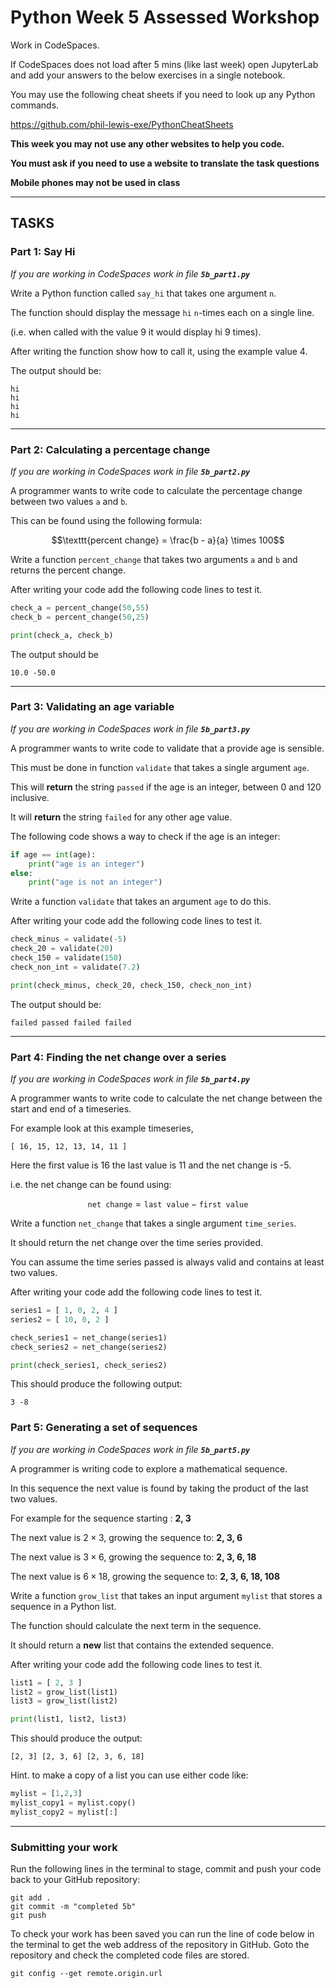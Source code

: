 # Python Week 5 Assessed Workshop

Work in CodeSpaces. 

If CodeSpaces does not load after 5 mins (like last week) open JupyterLab and add your answers to the below exercises in a single notebook.

You may use the following cheat sheets if you need to look up any Python commands.

https://github.com/phil-lewis-exe/PythonCheatSheets

**This week you may not use any other websites to help you code.**

**You must ask if you need to use a website to translate the task questions**

**Mobile phones may not be used in class**

---

## TASKS


### Part 1: Say Hi

*If you are working in CodeSpaces work in file **`5b_part1.py`***

Write a Python function called `say_hi` that takes one argument `n`.

The function should display the message `hi` `n`-times each on a single line.

(i.e. when called with the value 9 it would display hi 9 times).

After writing the function show how to call it, using the example value 4.

The output should be:

```
hi
hi
hi
hi
```

---

### Part 2: Calculating a percentage change

*If you are working in CodeSpaces work in file **`5b_part2.py`***

A programmer wants to write code to calculate the percentage change between two values `a` and `b`.

This can be found using the following formula:

$$\texttt{percent change} = \frac{b - a}{a} \times 100$$

Write a function `percent_change` that takes two arguments `a` and `b` and returns the percent change.

After writing your code add the following code lines to test it. 

```python
check_a = percent_change(50,55)
check_b = percent_change(50,25)

print(check_a, check_b)
```

The output should be 

```
10.0 -50.0
```

---


### Part 3: Validating an age variable

*If you are working in CodeSpaces work in file **`5b_part3.py`***

A programmer wants to write code to validate that a provide age is sensible.

This must be done in function `validate` that takes a single argument `age`.

This will **return** the string `passed` if the age is an integer, between 0 and 120 inclusive.

It will **return** the string `failed` for any other age value.

The following code shows a way to check if the age is an integer:

```python
if age == int(age):
    print("age is an integer")
else:
    print("age is not an integer")
```

Write a function `validate` that takes an argument `age` to do this.

After writing your code add the following code lines to test it. 

```python
check_minus = validate(-5)
check_20 = validate(20)
check_150 = validate(150)
check_non_int = validate(7.2)

print(check_minus, check_20, check_150, check_non_int)
```

The output should be:

```
failed passed failed failed
```

---

### Part 4: Finding the net change over a series

*If you are working in CodeSpaces work in file **`5b_part4.py`***

A programmer wants to write code to calculate the net change between the start and end of a timeseries.

For example look at this example timeseries,

```
[ 16, 15, 12, 13, 14, 11 ]
```

Here the first value is 16 the last value is 11 and the net change is -5.

i.e. the net change can be found using:

$$\texttt{net change} =  \texttt{last value} - \texttt{first value}$$

Write a function `net_change` that takes a single argument `time_series`.

It should return the net change over the time series provided. 

You can assume the time series passed is always valid and contains at least two values.

After writing your code add the following code lines to test it. 

```python 
series1 = [ 1, 0, 2, 4 ]
series2 = [ 10, 0, 2 ]

check_series1 = net_change(series1)
check_series2 = net_change(series2)

print(check_series1, check_series2)
```

This should produce the following output:

```
3 -8
```

### Part 5: Generating a set of sequences

*If you are working in CodeSpaces work in file **`5b_part5.py`***

A programmer is writing code to explore a mathematical sequence.

In this sequence the next value is found by taking the product of the last two values.

For example for the sequence starting : **2, 3**

The next value is $2 \times 3$, growing the sequence to: **2, 3, 6**

The next value is $3 \times 6$, growing the sequence to: **2, 3, 6, 18**

The next value is $6 \times 18$, growing the sequence to: **2, 3, 6, 18, 108**

Write a function `grow_list` that takes an input argument `mylist` that stores a sequence in a Python list.

The function should calculate the next term in the sequence.

It should return a **new** list that contains the extended sequence.

After writing your code add the following code lines to test it. 

```python
list1 = [ 2, 3 ]
list2 = grow_list(list1)
list3 = grow_list(list2)

print(list1, list2, list3)
```

This should produce the output:

```
[2, 3] [2, 3, 6] [2, 3, 6, 18]
```

Hint. to make a copy of a list you can use either code like:

```python
mylist = [1,2,3]
mylist_copy1 = mylist.copy()
mylist_copy2 = mylist[:]
```

---

### Submitting your work

Run the following lines in the terminal to stage, commit and push your code back to your GitHub repository:

```
git add .
git commit -m "completed 5b"
git push
```

To check your work has been saved you can run the line of code below in the terminal to get the web address of the repository in GitHub. Goto the repository and check the completed code files are stored.

```
git config --get remote.origin.url
```
